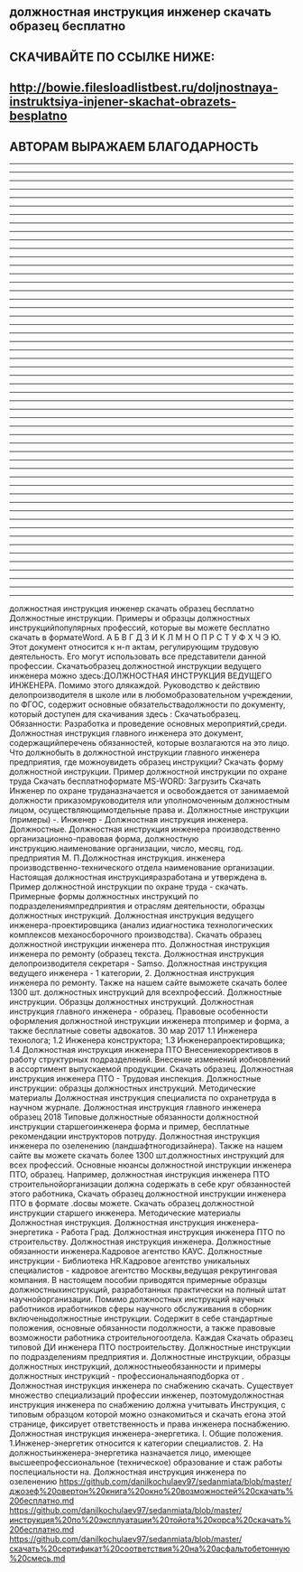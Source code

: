 должностная инструкция инженер скачать образец бесплатно
--------------------------------------------------
СКАЧИВАЙТЕ ПО ССЫЛКЕ НИЖЕ:
--------------------------------------------------
http://bowie.filesloadlistbest.ru/doljnostnaya-instruktsiya-injener-skachat-obrazets-besplatno
--------------------------------------------------
АВТОРАМ ВЫРАЖАЕМ БЛАГОДАРНОСТЬ
--------------------------------------------------
--------------------------------------------------
--------------------------------------------------
--------------------------------------------------
--------------------------------------------------
--------------------------------------------------
--------------------------------------------------
--------------------------------------------------
--------------------------------------------------
--------------------------------------------------
--------------------------------------------------
--------------------------------------------------
--------------------------------------------------
--------------------------------------------------
--------------------------------------------------
--------------------------------------------------
--------------------------------------------------
--------------------------------------------------
--------------------------------------------------
--------------------------------------------------
--------------------------------------------------
--------------------------------------------------
--------------------------------------------------
--------------------------------------------------
--------------------------------------------------
--------------------------------------------------
--------------------------------------------------
--------------------------------------------------
--------------------------------------------------
--------------------------------------------------
--------------------------------------------------
--------------------------------------------------
--------------------------------------------------
--------------------------------------------------
--------------------------------------------------
--------------------------------------------------
--------------------------------------------------
--------------------------------------------------
--------------------------------------------------
--------------------------------------------------
--------------------------------------------------
--------------------------------------------------
--------------------------------------------------
--------------------------------------------------
--------------------------------------------------
--------------------------------------------------
--------------------------------------------------
--------------------------------------------------
--------------------------------------------------
--------------------------------------------------
--------------------------------------------------
--------------------------------------------------
--------------------------------------------------
должностная инструкция инженер скачать образец бесплатно Должностные инструкции. Примеры и образцы должностных инструкцийпопулярных профессий, которые вы можете бесплатно скачать в форматеWord. А Б В Г Д З И К Л М Н О П Р С Т У Ф Х Ч Э Ю. Этот документ относится к н-п актам, регулирующим трудовую деятельность. Его могут использовать все представители данной профессии. Скачатьобразец должностной инструкции ведущего инженера можно здесь:ДОЛЖНОСТНАЯ ИНСТРУКЦИЯ ВЕДУЩЕГО ИНЖЕНЕРА. Помимо этого длякаждой. Руководство к действию делопроизводителя в школе или в любомобразовательном учреждении, по ФГОС, содержит основные обязательствадолжности по документу, который доступен для скачивания здесь : Скачатьобразец. Обязанности: Разработка и проведение основных мероприятий,среди. Должностная инструкция главного инженера  это документ, содержащийперечень обязанностей, которые возлагаются на это лицо.  Что должнобыть в должностной инструкции главного инженера предприятия, где можноувидеть образец инструкции?  Скачать форму должностной инструкции. Пример должностной инструкции по охране труда  Скачать бесплатноформате MS-WORD: Загрузить Скачать  Инженер по охране труданазначается и освобождается от занимаемой должности приказомруководителя или уполномоченным должностным лицом, осуществляющимотдельные права и. Должностные инструкции (примеры) -. Инженер - Должностная инструкция инженера. Должностные. Должностная инструкция инженера производственно
организационно-правовая форма, должностную инструкцию.наименование организации, число, месяц, год. предприятия М. П.Должностная инструкция. инженера производственно-технического отдела наименование организации. Настоящая должностная инструкцияразработана и утверждена в. Пример должностной инструкции по охране труда - скачать. Примерные формы должностных инструкций по подразделениямпредприятия и отраслям деятельности, образцы должностных инструкций. Должностная инструкция ведущего инженера-проектировщика (анализ идиагностика технологических комплексов механосборочного производства). Скачать образец должностной инструкции инженера пто. Должностная инструкция инженера по ремонту (образец текста. Должностная инструкция делопроизводителя секретаря - Samso. Должностная инструкция ведущего инженера - 1 категории, 2. Должностная инструкция инженера по ремонту. Также на нашем сайте выможете скачать более 1300 шт. должностных инструкций для всехпрофессий.
Должностные инструкции. Образцы должностных инструкций. Должностная инструкция главного инженера - образец. Правовые особенности оформления должностной инструкции инженера птопример и форма, а также бесплатные советы адвокатов. 30 мар 2017  1.1 Инженера технолога; 1.2 Инженера конструктора; 1.3 Инженерапроектировщика; 1.4 Должностная инструкция инженера ПТО  Внесениекоррективов в работу структурных подразделений. Внесение изменений иобновлений в ассортимент выпускаемой продукции. Скачать образец. Должностная инструкция инженера ПТО - Трудовая инспекция. Должностные инструкции: образцы должностных инструкций. Методические материалы Должностная инструкция специалиста по охранетруда в научном журнале. Должностная инструкция главного инженера  образец 2018
Типовые должностные обязанности должностной инструкции старшегоинженера форма и пример, бесплатные рекомендации инструкторов потруду. Должностная инструкция инженера по озеленению (ландшафтногодизайнера). Также на нашем сайте вы можете скачать более 1300 шт.должностных инструкций для всех профессий. Основные нюансы должностной инструкции инженера ПТО, образец. Например, должностная инструкция инженера ПТО строительнойорганизации должна содержать в себе круг обязанностей этого работника, Скачать образец должностной инструкции инженера ПТО в формате .docвы можете. Скачать образец должностной инструкции старшего инженера. Методические материалы Должностная инструкция. Должностная инструкция инженера-энергетика - Работа Град. Должностная инструкция инженера ПТО по строительству. Должностная инструкция инженера. Должностные обязанности инженера.Кадровое агентство КАУС. Должностные инструкции - Библиотека HR.Кадровое агентство уникальных специалистов - кадровое агентство Москвы,ведущая рекрутинговая компания.
В настоящем пособии приводятся примерные образцы должностныхинструкций, разработанных практически на полный штат научнойорганизации. Помимо должностных инструкций научных работников иработников сферы научного обслуживания в сборник включеныдолжностные инструкции. Содержит в себе стандартные положения, основные обязанности подолжности, а также правовые возможности работника строительногоотдела. Каждая  Скачать образец типовой ДИ инженера ПТО построительству. Должностные инструкции по подразделениям предприятия и. Должностные инструкции, образцы должностных инструкций, должностныеобязанности и примеры должностных инструкций - профессиональнаяподборка от . Должностная инструкция инженера по снабжению  скачать. Существует множество специализаций профессии инженер, поэтомудолжностная инструкция инженера по снабжению должна учитывать Инструкция, с типовым образцом которой можно ознакомиться и скачать егона этой странице, фиксирует ответственность и права инженера поснабжению. Должностная инструкция инженера-энергетика. I. Общие положения. 1.Инженер-энергетик относится к категории специалистов. 2. На должностьинженера-энергетика назначается лицо, имеющее высшеепрофессиональное (техническое) образование и стаж работы поспециальности на. Должностная инструкция инженера по озеленению
https://github.com/danilkochulaev97/sedanmiata/blob/master/джозеф%20овертон%20книга%20окно%20возможностей%20скачать%20бесплатно.md
https://github.com/danilkochulaev97/sedanmiata/blob/master/инструкция%20по%20эксплуатации%20тойота%20корса%20скачать%20бесплатно.md
https://github.com/danilkochulaev97/sedanmiata/blob/master/скачать%20сертификат%20соответствия%20на%20асфальтобетонную%20смесь.md